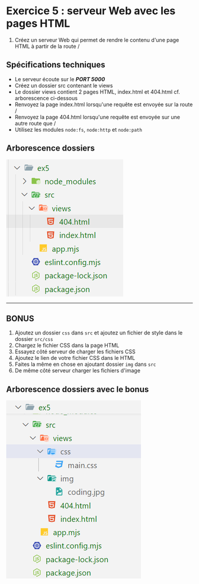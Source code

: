 # Exercice 5 : serveur Web avec les pages HTML

1. Créez un serveur Web qui permet de rendre le contenu d'une page HTML à partir de la route /

## Spécifications techniques

- Le serveur écoute sur le ***PORT 5000***
- Créez un dossier src contenant le views
- Le dossier views contient 2 pages HTML, index.html et 404.html cf. arborescence ci-dessous
- Renvoyez la page index.html lorsqu'une requête est envoyée sur la route /
- Renvoyez la page 404.html lorsqu'une requête est envoyée sur une autre route que /
- Utilisez les modules `node:fs`, `node:http` et `node:path`

## Arborescence dossiers

![arbo](./ressources/img/ex5_arborescence.png)

---

## BONUS

1. Ajoutez un dossier `css` dans `src` et ajoutez un fichier de style dans le dossier `src/css`
2. Chargez le fichier CSS dans la page HTML
3. Essayez côté serveur de charger les fichiers CSS
4. Ajoutez le lien de votre fichier CSS dans le HTML
4. Faites la même en chose en ajoutant dossier `img` dans `src`
5. De même côté serveur charger les fichiers d'image

## Arborescence dossiers avec le bonus

![arbo_bonys](./ressources/img/ex5_arborescence_bonus.png)
